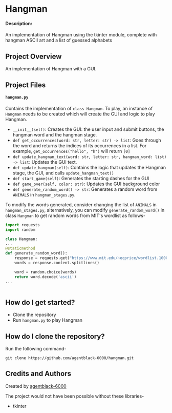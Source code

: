 # Hangman
#### Description:
An implementation of Hangman using the tkinter module, complete with hangman ASCII art and
a list of guessed alphabets

## Project Overview
An implementation of Hangman with a GUI.


## Project Files
#### ```hangman.py```
Contains the implementation of ```class Hangman```. To play, an instance of ```Hangman```
needs to be created which will create the GUI and logic to play Hangman.
- ```__init__(self)```:  Creates the GUI: the user input and submit buttons, the hangman word and the hangman stage.
- ```def get_occurrences(word: str, letter: str) -> list```:  Goes through the word and returns the indices of its 
   occurrences in a list. For example, ```get_occurrences("hello", "h")``` will return ```[0]```
- ```def update_hangman_text(word: str, letter: str, hangman_word: list) -> list```: Updates the GUI text.
- ```def update_hangman(self)```: Contains the logic that updates the Hangman stage, the GUI, and calls 
 ```update_hangman_text()```
- ```def start_game(self)```: Generates the starting dashes for the GUI
- ```def game_over(self, color: str)```: Updates the GUI background color
- ```def generate_random_word() -> str```: Generates a random word from ```ANIMALS``` in ```hangman_stages.py```.

To modify the words generated, consider changing the list of ```ANIMALS``` in ```hangman_stages.py```,
alternatively, you can modify ```generate_random_word()``` in class ```Hangman``` to get random words from MIT's 
wordlist as follows-
  ```python
import requests
import random

class Hangman:
  ...
  @staticmethod
  def generate_random_word():
      response = requests.get("https://www.mit.edu/~ecprice/wordlist.10000", timeout=10)
      words = response.content.splitlines()

      word = random.choice(words)
      return word.decode('ascii')
  ...
    
  ```


## How do I get started?
- Clone the repository
- Run ```hangman.py``` to play Hangman


## How do I clone the repository?
Run the following command-
```
git clone https://github.com/agentblack-6000/hangman.git
```

## Credits and Authors
Created by [agentblack-6000](https://github.com/agentblack-6000)

The project would not have been possible without these libraries-
- tkinter
